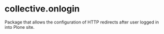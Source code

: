 collective.onlogin
==================

Package that allows the configuration of HTTP redirects after user logged in into Plone site.